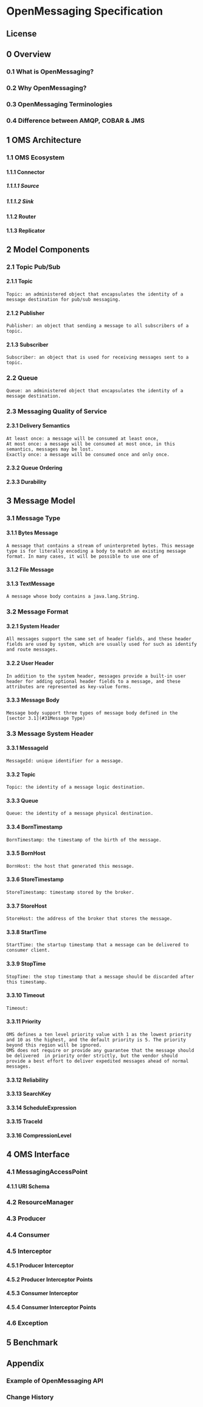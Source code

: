 # OpenMessaging Specification

## License
## 0 Overview
### 0.1 What is OpenMessaging?
### 0.2 Why OpenMessaging?
### 0.3 OpenMessaging Terminologies
### 0.4 Difference between AMQP, COBAR & JMS

## 1 OMS Architecture
### 1.1 OMS Ecosystem
#### 1.1.1 Connector
##### 1.1.1.1 Source
##### 1.1.1.2 Sink
#### 1.1.2 Router
#### 1.1.3 Replicator

## 2 Model Components
### 2.1 Topic Pub/Sub
#### 2.1.1 Topic
    Topic: an administered object that encapsulates the identity of a message destination for pub/sub messaging.
#### 2.1.2 Publisher
    Publisher: an object that sending a message to all subscribers of a topic.
#### 2.1.3 Subscriber
    Subscriber: an object that is used for receiving messages sent to a topic.
### 2.2 Queue
    Queue: an administered object that encapsulates the identity of a message destination.
### 2.3 Messaging Quality of Service
#### 2.3.1 Delivery Semantics
    At least once: a message will be consumed at least once,
    At most once: a message will be consumed at most once, in this semantics, messages may be lost.
    Exactly once: a message will be consumed once and only once.
#### 2.3.2 Queue Ordering
#### 2.3.3 Durability


## 3 Message Model
### 3.1 Message Type
#### 3.1.1 Bytes Message
    A message that contains a stream of uninterpreted bytes. This message type is for literally encoding a body to match an existing message format. In many cases, it will be possible to use one of

#### 3.1.2 File Message

#### 3.1.3 TextMessage
    A message whose body contains a java.lang.String.

### 3.2 Message Format
#### 3.2.1 System Header
    All messages support the same set of header fields, and these header fields are used by system, which are usually used for such as identify and route messages.
#### 3.2.2 User Header
    In addition to the system header, messages provide a built-in user header for adding optional header fields to a message, and these attributes are represented as key-value forms.
#### 3.3.3 Message Body
    Message body support three types of message body defined in the [sector 3.1](#31Message Type)
### 3.3 Message System Header
#### 3.3.1 MessageId
    MessageId: unique identifier for a message.
#### 3.3.2 Topic
    Topic: the identity of a message logic destination.
#### 3.3.3 Queue
    Queue: the identity of a message physical destination.
#### 3.3.4 BornTimestamp
    BornTimestamp: the timestamp of the birth of the message.
#### 3.3.5 BornHost
    BornHost: the host that generated this message.
#### 3.3.6 StoreTimestamp
    StoreTimestamp: timestamp stored by the broker.
#### 3.3.7 StoreHost
    StoreHost: the address of the broker that stores the message.
#### 3.3.8 StartTime
    StartTime: the startup timestamp that a message can be delivered to consumer client.
#### 3.3.9 StopTime
    StopTime: the stop timestamp that a message should be discarded after this timestamp.
#### 3.3.10 Timeout
    Timeout:
#### 3.3.11 Priority
    OMS defines a ten level priority value with 1 as the lowest priority and 10 as the highest, and the default priority is 5. The priority beyond this region will be ignored.
    OMS does not require or provide any guarantee that the message should be delivered  in priority order strictly, but the vendor should provide a best effort to deliver expedited messages ahead of normal messages.
#### 3.3.12 Reliability
    
#### 3.3.13 SearchKey
#### 3.3.14 ScheduleExpression
#### 3.3.15 TraceId
#### 3.3.16 CompressionLevel
## 4 OMS Interface
### 4.1 MessagingAccessPoint
#### 4.1.1 URI Schema
### 4.2 ResourceManager
### 4.3 Producer
### 4.4 Consumer
### 4.5 Interceptor
#### 4.5.1 Producer Interceptor
#### 4.5.2 Producer Interceptor Points
#### 4.5.3 Consumer Interceptor
#### 4.5.4 Consumer Interceptor Points
### 4.6 Exception
## 5 Benchmark
## Appendix 
### Example of OpenMessaging API
### Change History

